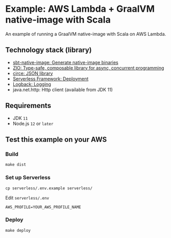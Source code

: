 # Example: AWS Lambda + GraalVM native-image with Scala

An example of running a GraalVM native-image with Scala on AWS Lambda.

## Technology stack (library)

- [sbt-native-image: Generate native-image binaries](https://github.com/scalameta/sbt-native-image)
- [ZIO: Type-safe, composable library for async, concurrent programming](https://github.com/zio/zio)
- [circe: JSON library](https://github.com/circe/circe)
- [Serverless Framework: Deployment](https://github.com/serverless/serverless)
- [Logback: Logging](https://github.com/qos-ch/logback)
- java.net.http: Http client (available from JDK 11)

## Requirements

- JDK `11`
- Node.js `12` or `later`

## Test this example on your AWS

### Build

    make dist

### Set up Serverless

    cp serverless/.env.example serverless/

Edit `serverless/.env`

```
AWS_PROFILE=YOUR_AWS_PROFILE_NAME
```

### Deploy

    make deploy
